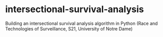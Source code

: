 # intersectional-survival-analysis
Building an intersectional survival analysis algorithm in Python (Race and Technologies of Surveillance, S21, University of Notre Dame)
